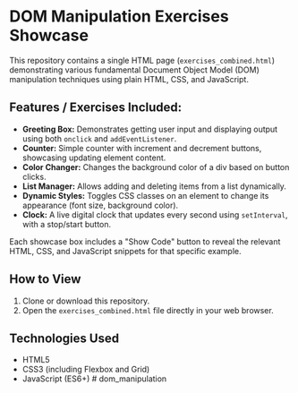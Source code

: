 # DOM Manipulation Exercises Showcase

This repository contains a single HTML page (`exercises_combined.html`) demonstrating various fundamental Document Object Model (DOM) manipulation techniques using plain HTML, CSS, and JavaScript.

## Features / Exercises Included:

*   **Greeting Box:** Demonstrates getting user input and displaying output using both `onclick` and `addEventListener`.
*   **Counter:** Simple counter with increment and decrement buttons, showcasing updating element content.
*   **Color Changer:** Changes the background color of a div based on button clicks.
*   **List Manager:** Allows adding and deleting items from a list dynamically.
*   **Dynamic Styles:** Toggles CSS classes on an element to change its appearance (font size, background color).
*   **Clock:** A live digital clock that updates every second using `setInterval`, with a stop/start button.

Each showcase box includes a "Show Code" button to reveal the relevant HTML, CSS, and JavaScript snippets for that specific example.

## How to View

1.  Clone or download this repository.
2.  Open the `exercises_combined.html` file directly in your web browser.

## Technologies Used

*   HTML5
*   CSS3 (including Flexbox and Grid)
*   JavaScript (ES6+) # dom_manipulation
